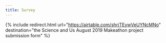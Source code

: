 ```yaml
---
title: Survey
---
```

{% include redirect.html url="https://airtable.com/shrjTEywVeUYNcMNo" destination="the Science and Us August 2019 Makeathon project submission form" %}